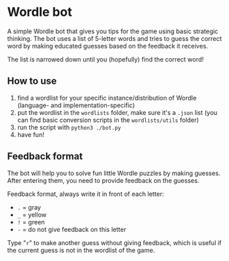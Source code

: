 # Wordle bot

A simple Wordle bot that gives you tips for the game using basic strategic thinking. The bot uses a list of 5-letter words and tries to guess the correct word by making educated guesses based on the feedback it receives.

The list is narrowed down until you (hopefully) find the correct word!

## How to use

1. find a wordlist for your specific instance/distribution of Wordle (language- and implementation-specific)
2. put the wordlist in the `wordlists` folder, make sure it's a `.json` list (you can find basic conversion scripts in the `wordlists/utils` folder)
3. run the script with `python3 ./bot.py`
4. have fun!

## Feedback format

The bot will help you to solve fun little Wordle puzzles by making guesses.
After entering them, you need to provide feedback on the guesses.

Feedback format, always write it in front of each letter:

- `.` = gray
- `_` = yellow
- `!` = green
- `-` = do not give feedback on this letter

Type "`r`" to make another guess without giving feedback, which is useful if the current guess is not in the wordlist of the game.
